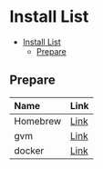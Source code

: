 # Install List

- [Install List](#install-list)
  - [Prepare](#prepare)

## Prepare

| Name     | Link                                            |
| :------- | :---------------------------------------------- |
| Homebrew | [Link](https://docs.brew.sh/Homebrew-on-Linux)  |
| gvm      | [Link](https://github.com/moovweb/gvm)          |
| docker   | [Link](https://docs.docker.com/engine/install/) |
